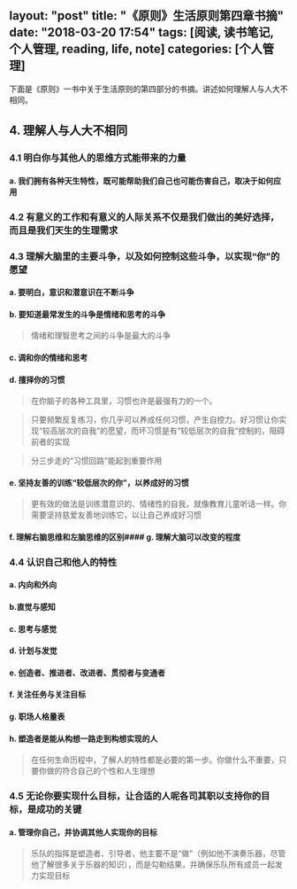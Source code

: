 layout: "post"
title: "《原则》生活原则第四章书摘"
date: "2018-03-20 17:54"
tags: [阅读, 读书笔记, 个人管理, reading, life, note]
categories: [个人管理]
---

下面是《原则》一书中关于生活原则的第四部分的书摘。讲述如何理解人与人大不相同。
<!--more-->

## 4. 理解人与人大不相同

### 4.1 明白你与其他人的思维方式能带来的力量
#### a. 我们拥有各种天生特性，既可能帮助我们自己也可能伤害自己，取决于如何应用
### 4.2 有意义的工作和有意义的人际关系不仅是我们做出的美好选择，而且是我们天生的生理需求
### 4.3 理解大脑里的主要斗争，以及如何控制这些斗争，以实现“你”的愿望
#### a. 要明白，意识和潜意识在不断斗争
#### b. 要知道最常发生的斗争是情绪和思考的斗争

> 情绪和理智思考之间的斗争是最大的斗争

#### c. 调和你的情绪和思考
#### d. 擅择你的习惯

> 在你脑子的各种工具里，习惯也许是最强有力的一个。

> 只要频繁反复练习，你几乎可以养成任何习惯，产生自控力。好习惯让你实现“较高层次的自我”的愿望，而坏习惯是有“较低层次的自我”控制的，阻碍前者的实现

> 分三步走的“习惯回路”能起到重要作用

#### e. 坚持友善的训练“较低层次的你”，以养成好的习惯

 > 更有效的做法是训练潜意识的、情绪性的自我，就像教育儿童听话一样。你需要坚持慈爱友善地训练它，以让自己养成好习惯

#### f. 理解右脑思维和左脑思维的区别#### g. 理解大脑可以改变的程度

### 4.4 认识自己和他人的特性
#### a. 内向和外向
#### b.直觉与感知
#### c. 思考与感觉
#### d. 计划与发觉
#### e. 创造者、推进者、改进者、贯彻者与变通者
#### f. 关注任务与关注目标
#### g. 职场人格量表
#### h. 塑造者是能从构想一路走到构想实现的人

> 在任何生命历程中，了解人的特性都是必要的第一步。你做什么不重要，只要你做的符合自己的个性和人生理想

### 4.5 无论你要实现什么目标，让合适的人呢各司其职以支持你的目标，是成功的关键
#### a. 管理你自己，并协调其他人实现你的目标

> 乐队的指挥是塑造者、引导者，他主要不是“做”（例如他不演奏乐器，尽管他了解很多关于乐器的知识），而是勾勒结果，并确保乐队所有成员一起发力实现目标
